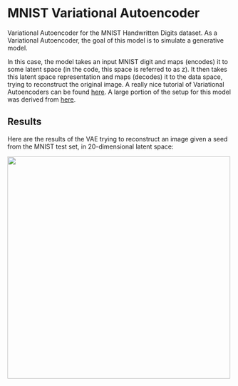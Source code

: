 # MNIST Variational Autoencoder #
Variational Autoencoder for the MNIST Handwritten Digits dataset. As a Variational Autoencoder,
the goal of this model is to simulate a generative model. 

In this case, the model takes an input MNIST digit and maps (encodes) it to some latent space (in 
the code, this space is referred to as z). It then takes this latent space representation and 
maps (decodes) it to the data space, trying to reconstruct the original image. A really nice 
tutorial of Variational Autoencoders can be found [here](https://arxiv.org/pdf/1606.05908v1.pdf).
A large portion of the setup for this model was derived from 
[here](https://jmetzen.github.io/2015-11-27/vae.html). 

## Results ##

Here are the results of the VAE trying to reconstruct an image given a seed from the MNIST test
set, in 20-dimensional latent space:

<img src="https://github.com/siddk/deep-nlp/blob/master/variational_autoencoder/results/reconstructed.png" width="500">


